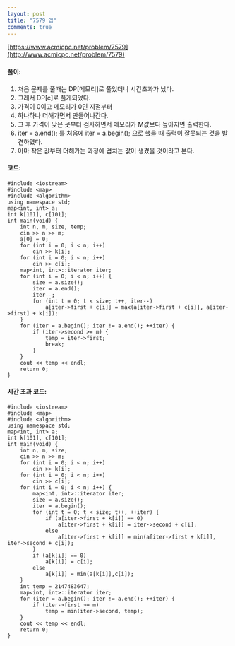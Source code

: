 ```yaml
---
layout: post
title: "7579 앱"
comments: true
---
```

[https://www.acmicpc.net/problem/7579](http://www.acmicpc.net/problem/7579)

#### **풀이:**
1. 처음 문제를 풀때는 DP[메모리]로 풀었더니 시간초과가 났다.
2. 그래서 DP[c]로 풀게되었다.
3. 가격이 0이고 메모리가 0인 지점부터
4. 하나하나 더해가면서 만들어나간다.
5. 그 후 가격이 낮은 곳부터 검사하면서 메모리가 M값보다 높아지면 출력한다.
6. iter = a.end(); 를 처음에 iter = a.begin(); 으로 했을 때 출력이 잘못되는 것을 발견하였다.
7. 아마 작은 값부터 더해가는 과정에 겹치는 값이 생겼을 것이라고 본다.

#### **코드:**

```
#include <iostream>
#include <map>
#include <algorithm>
using namespace std;
map<int, int> a;
int k[101], c[101];
int main(void) {
	int n, m, size, temp;
	cin >> n >> m;
	a[0] = 0;
	for (int i = 0; i < n; i++)
		cin >> k[i];
	for (int i = 0; i < n; i++)
		cin >> c[i];
	map<int, int>::iterator iter;
	for (int i = 0; i < n; i++) {
		size = a.size();
		iter = a.end();
		iter--;
		for (int t = 0; t < size; t++, iter--)
			a[iter->first + c[i]] = max(a[iter->first + c[i]], a[iter->first] + k[i]);
	}
	for (iter = a.begin(); iter != a.end(); ++iter) {
		if (iter->second >= m) {
			temp = iter->first;
			break;
		}
	}
	cout << temp << endl;
	return 0;
}
```

#### **시간 초과 코드:**

```
#include <iostream>
#include <map>
#include <algorithm>
using namespace std;
map<int, int> a;
int k[101], c[101];
int main(void) {
	int n, m, size;
	cin >> n >> m;
	for (int i = 0; i < n; i++)
		cin >> k[i];
	for (int i = 0; i < n; i++)
		cin >> c[i];
	for (int i = 0; i < n; i++) {
		map<int, int>::iterator iter;
		size = a.size();
		iter = a.begin();
		for (int t = 0; t < size; t++, ++iter) {
			if (a[iter->first + k[i]] == 0)
				a[iter->first + k[i]] = iter->second + c[i];
			else
				a[iter->first + k[i]] = min(a[iter->first + k[i]], iter->second + c[i]);
		}
		if (a[k[i]] == 0)
			a[k[i]] = c[i];
		else
			a[k[i]] = min(a[k[i]],c[i]);
	}
	int temp = 2147483647;
	map<int, int>::iterator iter;
	for (iter = a.begin(); iter != a.end(); ++iter) {
		if (iter->first >= m)
			temp = min(iter->second, temp);
	}
	cout << temp << endl;
	return 0;
}
```
